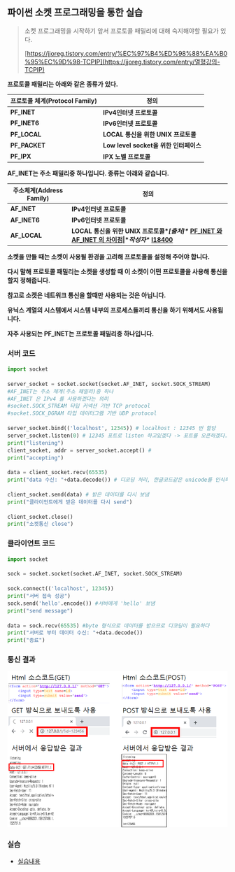 ## 파이썬 소켓 프로그래밍을 통한 실습

> 소켓 프로그래밍을 시작하기 앞서 프로토콜 패밀리에 대해 숙지해야할 필요가 있다.
>
> [https://jjoreg.tistory.com/entry/%EC%97%B4%ED%98%88%EA%B0%95%EC%9D%98-TCPIP](https://jjoreg.tistory.com/entry/열혈강의-TCPIP)

**프로토콜 패밀리는 아래와 같은 종류가 있다.**

| **프로토콜 체계(Protocol Family)** | **정의**                               |
| ---------------------------------- | -------------------------------------- |
| **PF_INET**                        | **IPv4인터넷 프로토콜**                |
| **PF_INET6**                       | **IPv6인터넷 프로토콜**                |
| **PF_LOCAL**                       | **LOCAL 통신을 위한 UNIX 프로토콜**    |
| **PF_PACKET**                      | **Low level socket을 위한 인터페이스** |
| **PF_IPX**                         | **IPX 노벨 프로토콜**                  |

 **AF_INET는 주소 패밀리중 하나입니다. 종류는 아래와 같습니다.**

| **주소체계(Address Family)** | **정의**                                                     |
| ---------------------------- | ------------------------------------------------------------ |
| **AF_INET**                  | **IPv4인터넷 프로토콜**                                      |
| **AF_INET6**                 | **IPv6인터넷 프로토콜**                                      |
| **AF_LOCAL**                 | **LOCAL 통신을 위한 UNIX 프로토콜\**[출처]\** [PF_INET 와 AF_INET 의 차이점](http://blog.naver.com/l18400/60109296392)\|\**작성자\** [l18400](http://blog.naver.com/l18400)** |



**소켓을 만들 때는 소켓이 사용될 환경을 고려해 프로토콜을 설정해 주어야 합니다.**

**다시 말해 프로토콜 패밀리는 소켓을 생성할 때 이 소켓이 어떤 프로토콜을 사용해 통신을 할지 정해줍니다.**

**참고로 소켓은 네트워크 통신을 할때만 사용되는 것은 아닙니다.**

**유닉스 계열의 시스템에서 시스템 내부의 프로세스들끼리 통신을 하기 위해서도 사용됩니다.**

**자주 사용되는 PF_INET는 프로토콜 패밀리중 하나입니다.**





### 서버 코드

```python
import socket

server_socket = socket.socket(socket.AF_INET, socket.SOCK_STREAM)
#AF_INET는 주소 체계(주소 패밀리)중 하나
#AF_INET 은 IPv4 를 사용하겠다는 의미
#socket.SOCK_STREAM 타입 커넥션 기반 TCP protocol
#socket.SOCK_DGRAM 타입 데이터그램 기반 UDP protocol

server_socket.bind(('localhost', 12345)) # localhost : 12345 번 할당 
server_socket.listen(0) # 12345 포트로 listen 하고있겠다 -> 포트를 오픈하겠다.
print("listening")
client_socket, addr = server_socket.accept() #
print("accepting")

data = client_socket.recv(65535) 
print("data 수신: "+data.decode()) # 디코딩 처리, 한글코드같은 unicode를 인식하기 위함

client_socket.send(data) # 받은 데이터를 다시 보냄
print("클라이언트에게 받은 데이터를 다시 send")

client_socket.close()
print("소켓통신 close")
```



### 클라이언트 코드

```python
import socket

sock = socket.socket(socket.AF_INET, socket.SOCK_STREAM)

sock.connect(('localhost', 12345))
print("서버 접속 성공")
sock.send('hello'.encode()) #서버에게 'hello' 보냄
print("send message")

data = sock.recv(65535) #byte 형식으로 데이터를 받으므로 디코딩이 필요하다
print("서버로 부터 데이터 수신: "+data.decode())
print("종료")
```



### 통신 결과

![image-20200211105330101](images/python_socket_programming/image-20200211105330101.png)







### 실습

- [실습내용](https://github.com/madfalc0n/Image-analysis-and-develope/tree/master/web/20200211)

 

